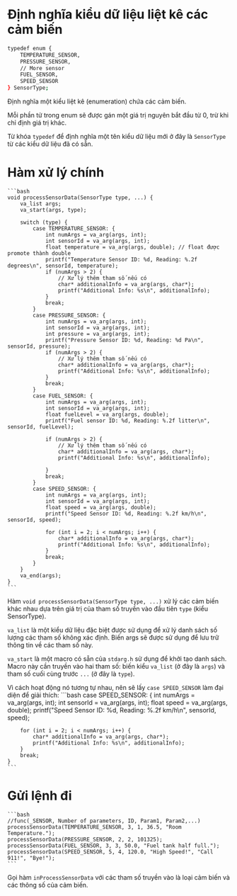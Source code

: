 # Định nghĩa kiểu dữ liệu liệt kê các cảm biến 
```bash
typedef enum {
    TEMPERATURE_SENSOR,
    PRESSURE_SENSOR,
    // More sensor
    FUEL_SENSOR,
    SPEED_SENSOR   
} SensorType;
```
Định nghĩa một kiểu liệt kê (enumeration) chứa các cảm biến. 

Mỗi phần tử trong enum sẽ được gán một giá trị nguyên bắt đầu từ 0, trừ khi chỉ định giá trị khác.

Từ khóa `typedef` để định nghĩa một tên kiểu dữ liệu mới ở đây là `SensorType` từ các kiểu dữ liệu đã có sẵn.

# Hàm xử lý chính
    ```bash
    void processSensorData(SensorType type, ...) {
        va_list args;
        va_start(args, type);
    
        switch (type) {
            case TEMPERATURE_SENSOR: {
                int numArgs = va_arg(args, int);
                int sensorId = va_arg(args, int);
                float temperature = va_arg(args, double); // float được promote thành double
                printf("Temperature Sensor ID: %d, Reading: %.2f degrees\n", sensorId, temperature);
                if (numArgs > 2) {
                    // Xử lý thêm tham số nếu có
                    char* additionalInfo = va_arg(args, char*);
                    printf("Additional Info: %s\n", additionalInfo);
                }
                break;
            }
            case PRESSURE_SENSOR: {
                int numArgs = va_arg(args, int);
                int sensorId = va_arg(args, int);
                int pressure = va_arg(args, int);
                printf("Pressure Sensor ID: %d, Reading: %d Pa\n", sensorId, pressure);
                if (numArgs > 2) {
                    // Xử lý thêm tham số nếu có
                    char* additionalInfo = va_arg(args, char*);
                    printf("Additional Info: %s\n", additionalInfo);
                }
                break;
            }
            case FUEL_SENSOR: {
                int numArgs = va_arg(args, int);
                int sensorId = va_arg(args, int);
                float fuelLevel = va_arg(args, double);
                printf("Fuel sensor ID: %d, Reading: %.2f litter\n", sensorId, fuelLevel);
    
                if (numArgs > 2) {
                    // Xử lý thêm tham số nếu có
                    char* additionalInfo = va_arg(args, char*);
                    printf("Additional Info: %s\n", additionalInfo);
    
                }
                break;
            }
            case SPEED_SENSOR: {
                int numArgs = va_arg(args, int);
                int sensorId = va_arg(args, int);
                float speed = va_arg(args, double);
                printf("Speed Sensor ID: %d, Reading: %.2f km/h\n", sensorId, speed);
                    
                for (int i = 2; i < numArgs; i++) {
                    char* additionalInfo = va_arg(args, char*);
                    printf("Additional Info: %s\n", additionalInfo);
                }
                break;                        
            }
        }
        va_end(args);
    }
    ```
Hàm  `void processSensorData(SensorType type, ...)` xử lý các cảm biến khác nhau dựa trên giá trị của tham số truyền vào đầu tiên `type` (kiểu SensorType).

`va_list` là một kiểu dữ liệu đặc biệt được sử dụng để xử lý danh sách số lượng các tham số không xác định. Biến args sẽ được sử dụng để lưu trữ thông tin về các tham số này.

`va_start` là một macro có sẵn của `stdarg.h` sử dụng để khởi tạo danh sách. Macro này cần truyền vào hai tham số: biến kiểu `va_list` (ở đây là `args`) và tham số cuối cùng trước `...` (ở đây là `type`).

Vì cách hoạt động nó tương tự nhau, nên sẽ lấy `case SPEED_SENSOR` làm đại diện để giải thích:
    ```bash
    case SPEED_SENSOR: {
        int numArgs = va_arg(args, int);
        int sensorId = va_arg(args, int);
        float speed = va_arg(args, double);
        printf("Speed Sensor ID: %d, Reading: %.2f km/h\n", sensorId, speed);
            
        for (int i = 2; i < numArgs; i++) {
            char* additionalInfo = va_arg(args, char*);
            printf("Additional Info: %s\n", additionalInfo);
        }
        break;                        
    }
    ```
# Gửi lệnh đi
    ```bash
    //func(_SENSOR, Number of parameters, ID, Param1, Param2,...)
    processSensorData(TEMPERATURE_SENSOR, 3, 1, 36.5, "Room Temperature.");
    processSensorData(PRESSURE_SENSOR, 2, 2, 101325);
    processSensorData(FUEL_SENSOR, 3, 3, 50.0, "Fuel tank half full.");
    processSensorData(SPEED_SENSOR, 5, 4, 120.0, "High Speed!", "Call 911!", "Bye!");
    ```  
Gọi hàm `inProcessSensorData` với các tham số truyền vào là loại cảm biến và các thông số của cảm biến.
